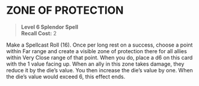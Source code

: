 # ZONE OF PROTECTION

> **Level 6 Splendor Spell**  
> **Recall Cost:** 2

Make a Spellcast Roll (16). Once per long rest on a success, choose a point within Far range and create a visible zone of protection there for all allies within Very Close range of that point. When you do, place a d6 on this card with the 1 value facing up. When an ally in this zone takes damage, they reduce it by the die’s value. You then increase the die’s value by one. When the die’s value would exceed 6, this effect ends.
